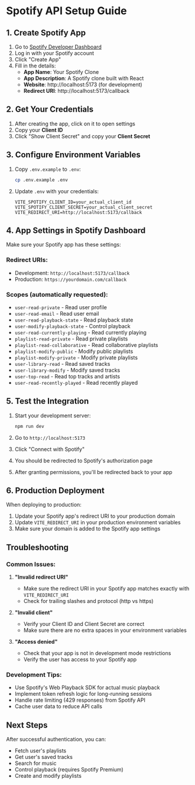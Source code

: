 # Spotify API Setup Guide

## 1. Create Spotify App

1. Go to [Spotify Developer Dashboard](https://developer.spotify.com/dashboard)
2. Log in with your Spotify account
3. Click "Create App"
4. Fill in the details:
   - **App Name**: Your Spotify Clone
   - **App Description**: A Spotify clone built with React
   - **Website**: http://localhost:5173 (for development)
   - **Redirect URI**: http://localhost:5173/callback

## 2. Get Your Credentials

1. After creating the app, click on it to open settings
2. Copy your **Client ID**
3. Click "Show Client Secret" and copy your **Client Secret**

## 3. Configure Environment Variables

1. Copy `.env.example` to `.env`:
   ```bash
   cp .env.example .env
   ```

2. Update `.env` with your credentials:
   ```
   VITE_SPOTIFY_CLIENT_ID=your_actual_client_id
   VITE_SPOTIFY_CLIENT_SECRET=your_actual_client_secret
   VITE_REDIRECT_URI=http://localhost:5173/callback
   ```

## 4. App Settings in Spotify Dashboard

Make sure your Spotify app has these settings:

### Redirect URIs:
- Development: `http://localhost:5173/callback`
- Production: `https://yourdomain.com/callback`

### Scopes (automatically requested):
- `user-read-private` - Read user profile
- `user-read-email` - Read user email
- `user-read-playback-state` - Read playback state
- `user-modify-playback-state` - Control playback
- `user-read-currently-playing` - Read currently playing
- `playlist-read-private` - Read private playlists
- `playlist-read-collaborative` - Read collaborative playlists
- `playlist-modify-public` - Modify public playlists
- `playlist-modify-private` - Modify private playlists
- `user-library-read` - Read saved tracks
- `user-library-modify` - Modify saved tracks
- `user-top-read` - Read top tracks and artists
- `user-read-recently-played` - Read recently played

## 5. Test the Integration

1. Start your development server:
   ```bash
   npm run dev
   ```

2. Go to `http://localhost:5173`
3. Click "Connect with Spotify"
4. You should be redirected to Spotify's authorization page
5. After granting permissions, you'll be redirected back to your app

## 6. Production Deployment

When deploying to production:

1. Update your Spotify app's redirect URI to your production domain
2. Update `VITE_REDIRECT_URI` in your production environment variables
3. Make sure your domain is added to the Spotify app settings

## Troubleshooting

### Common Issues:

1. **"Invalid redirect URI"**
   - Make sure the redirect URI in your Spotify app matches exactly with `VITE_REDIRECT_URI`
   - Check for trailing slashes and protocol (http vs https)

2. **"Invalid client"**
   - Verify your Client ID and Client Secret are correct
   - Make sure there are no extra spaces in your environment variables

3. **"Access denied"**
   - Check that your app is not in development mode restrictions
   - Verify the user has access to your Spotify app

### Development Tips:

- Use Spotify's Web Playback SDK for actual music playback
- Implement token refresh logic for long-running sessions
- Handle rate limiting (429 responses) from Spotify API
- Cache user data to reduce API calls

## Next Steps

After successful authentication, you can:
- Fetch user's playlists
- Get user's saved tracks
- Search for music
- Control playback (requires Spotify Premium)
- Create and modify playlists